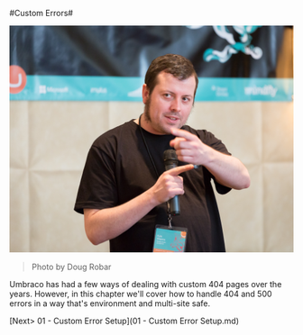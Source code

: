 #Custom Errors#

![13391630085_c499d63302_o.jpg](assets/13391630085_c499d63302_o.jpg)
>Photo by Doug Robar

Umbraco has had a few ways of dealing with custom 404 pages over the years.  However, in this chapter we'll cover how to handle 404 and 500 errors in a way that's environment and multi-site safe.

[Next> 01 - Custom Error Setup](01 - Custom Error Setup.md)